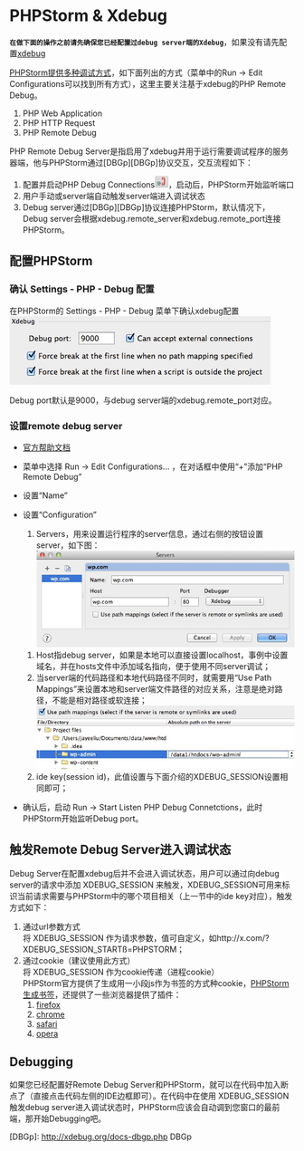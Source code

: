 # PHPStorm & Xdebug



**`在做下面的操作之前请先确保您已经配置过debug server端的Xdebug`**，如果没有请先配置[xdebug](./README.md)


[PHPStorm提供多种调试方式](http://www.jetbrains.com/phpstorm/webhelp/debugging-php-applications.html)，如下面列出的方式（菜单中的Run -> Edit Configurations可以找到所有方式），这里主要关注基于xdebug的PHP Remote Debug。
 
1. PHP Web Application
2. PHP HTTP Request
3. PHP Remote Debug

PHP Remote Debug Server是指启用了xdebug并用于运行需要调试程序的服务器端，他与PHPStorm通过[DBGp][DBGp]协议交互，交互流程如下：

1. 配置并启动PHP Debug Connections![phpstrom-debug-connections](../../images/debug/xdebug/phpstrom-debug-connections-start.png?raw=true)，启动后，PHPStorm开始监听端口
2. 用户手动或server端自动触发server端进入调试状态
3. Debug server通过[DBGp][DBGp]协议连接PHPStorm，默认情况下，Debug server会根据xdebug.remote_server和xdebug.remote_port连接PHPStorm。


## 配置PHPStorm

### 确认 Settings - PHP - Debug 配置
在PHPStorm的 Settings - PHP - Debug 菜单下确认xdebug配置
![phpstorm-settings-php-debug-xdebug](../../images/debug/xdebug/phpstorm-settings-php-debug-xdebug.png?raw=true)

Debug port默认是9000，与debug server端的xdebug.remote_port对应。


### 设置remote debug server

- [官方帮助文档](http://www.jetbrains.com/phpstorm/webhelp/configuring-xdebug.html)

- 菜单中选择 Run -> Edit Configurations… ，在对话框中使用“+”添加“PHP Remote Debug”

- 设置“Name”

- 设置“Configuration”

  1. Servers，用来设置运行程序的server信息，通过右侧的按钮设置server，如下图：
	![phpstorm-add-remote-debug-server](../../images/debug/xdebug/phpstorm-add-remote-debug-server.png?raw=true)
	1)  Host指debug server，如果是本地可以直接设置localhost，事例中设置域名，并在hosts文件中添加域名指向，便于使用不同server调试；  
	2)  当server端的代码路径和本地代码路径不同时，就需要用“Use Path Mappings”来设置本地和server端文件路径的对应关系，注意是绝对路径，不能是相对路径或软连接；
	![phpstorm-use-path-mappings](../../images/debug/xdebug/phpstorm-use-path-mappings.png?raw=true)
	
  2. ide key(session id)，此值设置与下面介绍的XDEBUG_SESSION设置相同即可；

- 确认后，启动 Run -> Start Listen PHP Debug Connetctions，此时PHPStorm开始监听Debug port。



## 触发Remote Debug Server进入调试状态

Debug Server在配置xdebug后并不会进入调试状态，用户可以通过向debug server的请求中添加 XDEBUG_SESSION 来触发，XDEBUG_SESSION可用来标识当前请求需要与PHPStorm中的哪个项目相关（上一节中的ide key对应），触发方式如下：

1. 通过url参数方式  
	将 XDEBUG_SESSION 作为请求参数，值可自定义，如http://x.com/?XDEBUG_SESSION_STARTß=PHPSTORM；
2. 通过cookie（建议使用此方式）  
	将 XDEBUG_SESSION 作为cookie传递（进程cookie）  
	PHPStorm官方提供了生成用一小段js作为书签的方式种cookie，[PHPStorm生成书签](http://www.jetbrains.com/phpstorm/marklets/)，还提供了一些浏览器提供了插件：  
	1) [firefox](https://addons.mozilla.org/en-US/firefox/addon/58688/)  
	2) [chrome](https://chrome.google.com/extensions/detail/eadndfjplgieldjbigjakmdgkmoaaaoc)  
	3) [safari](https://github.com/benmatselby/xdebug-toggler)  
	4) [opera](https://addons.opera.com/addons/extensions/details/xdebug-launcher/?display=en)  



## Debugging
如果您已经配置好Remote Debug Server和PHPStorm，就可以在代码中加入断点了（直接点击代码左侧的IDE边框即可）。在代码中在使用 XDEBUG_SESSION 触发debug server进入调试状态时，PHPStorm应该会自动调到您窗口的最前端，那开始Debugging吧。





[DBGp]: http://xdebug.org/docs-dbgp.php DBGp

